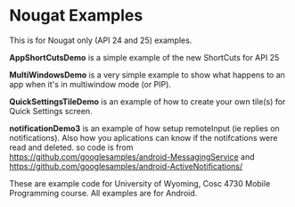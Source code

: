 Nougat Examples
===========

This is for Nougat only (API 24 and 25) examples.

<b>AppShortCutsDemo</b> is a simple example of the new ShortCuts for API 25

<b>MultiWindowsDemo</b> is a very simple example to show what happens to an app when it's in multiwindow mode (or PIP).

<b>QuickSettingsTileDemo</b> is an example of how to create your own tile(s) for Quick Settings screen.  

<b>notificationDemo3</b> is an example of how setup remoteInput (ie replies on notifications).  Also how you aplications can know if the notifcations were read and deleted.  so code is from https://github.com/googlesamples/android-MessagingService and https://github.com/googlesamples/android-ActiveNotifications/ 


These are example code for University of Wyoming, Cosc 4730 Mobile Programming course.
All examples are for Android.
